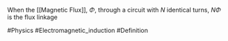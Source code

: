 When the [[Magnetic Flux]], $\Phi$, through a circuit with $N$ identical turns, $N\Phi$ is the flux linkage

#Physics #Electromagnetic_induction #Definition